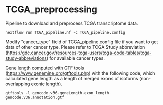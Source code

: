 # TCGA_preprocessing

Pipeline to download and preprocess TCGA transcriptome data.

~~~
nextflow run TCGA_pipeline.nf -c TCGA_pipeline.config
~~~

Modify "cancer_type" field of TCGA_pipeline.config file if you want to get data of other cancer type.
Please refer to TCGA Study abbreviation (https://gdc.cancer.gov/resources-tcga-users/tcga-code-tables/tcga-study-abbreviations) for available cancer types.

Gene length computed with GTF tools (https://www.genemine.org/gtftools.php) with the following code, which calculated gene length as a length of merged exons of isoforms (non-overlapping exonic length).
~~~
gtftools -l gencode.v36.geneLength.exon_length gencode.v36.annotation.gtf
~~~

